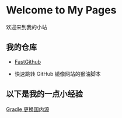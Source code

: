 # Welcome to My Pages

欢迎来到我的小站

## 我的仓库

+ [FastGithub](https://github.com/RC1844/FastGithub)

+ 快速跳转 GitHub 镜像网站的猴油脚本

## 以下是我的一点小经验

[Gradle 更换国内源](doc/gradle.md)
